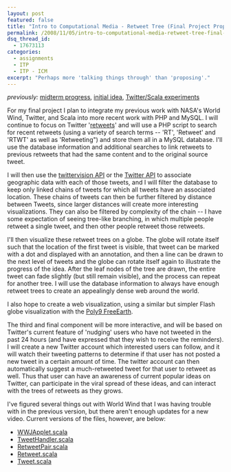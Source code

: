 ```yaml
---
layout: post
featured: false
title: "Intro to Computational Media - Retweet Tree (Final Project Proposal)"
permalink: /2008/11/05/intro-to-computational-media-retweet-tree-final-project-proposal/
dsq_thread_id:
  - 17673113
categories:
  - assignments
  - ITP
  - ITP - ICM
excerpt: "Perhaps more 'talking things through' than 'proposing'."
---
```

*previously:* [midterm progress][1], [initial idea][2], [Twitter/Scala experiments][3]

For my final project I plan to integrate my previous work with NASA's World Wind, Twitter, and Scala into more recent work with PHP and MySQL. I will continue to focus on Twitter '[retweets][4]' and will use a PHP script to search for recent retweets (using a variety of search terms -- 'RT', 'Retweet' and 'RTWT' as well as 'Retweeting") and store them all in a MySQL database. I'll use the database information and additional searches to link retweets to previous retweets that had the same content and to the original source tweet.

I will then use the [twittervision API][5] or the [Twitter API][6] to associate geographic data with each of those tweets, and I will filter the database to keep only linked chains of tweets for which all tweets have an associated location. These chains of tweets can then be further filtered by distance between Tweets, since larger distances will create more interesting visualizations. They can also be filtered by complexity of the chain -- I have some expectation of seeing tree-like branching, in which multiple people retweet a single tweet, and then other people retweet those retweets.

I'll then visualize these retweet trees on a globe. The globe will rotate itself such that the location of the first tweet is visible, that tweet can be marked with a dot and displayed with an annotation, and then a line can be drawn to the next level of tweets and the globe can rotate itself again to illustrate the progress of the idea. After the leaf nodes of the tree are drawn, the entire tweet can fade slightly (but still remain visible), and the process can repeat for another tree. I will use the database information to always have enough retweet trees to create an appealingly dense web around the world.

I also hope to create a web visualization, using a similar but simpler Flash globe visualization with the [Poly9 FreeEarth][7].

The third and final component will be more interactive, and will be based on Twitter's current feature of 'nudging' users who have not tweeted in the past 24 hours (and have expressed that they wish to receive the reminders). I will create a new Twitter account which interested users can follow, and it will watch their tweeting patterns to determine if that user has not posted a new tweet in a certain amount of time. The twitter account can then automatically suggest a much-retweeted tweet for that user to retweet as well. Thus that user can have an awareness of current popular ideas on Twitter, can participate in the viral spread of these ideas, and can interact with the trees of retweets as they grows.

I've figured several things out with World Wind that I was having trouble with in the previous version, but there aren't enough updates for a new video. Current versions of the files, however, are below:

 * [WWJApplet.scala][8]
 * [TweetHandler.scala][9]
 * [RetweetPair.scala][10]
 * [Retweet.scala][11]
 * [Tweet.scala][12]

 [1]: /2008/10/23/intro-to-computational-media-midterm-part-2/
 [2]: /2008/10/15/intro-to-computational-media-midterm-part-1/
 [3]: /2008/10/09/intro-to-computational-media-hw5-2/
 [4]: http://search.twitter.com/search?q=Retweeting
 [5]: http://twittervision.com/api.html
 [6]: http://apiwiki.twitter.com/
 [7]: http://freeearth.poly9.com/
 [8]: /projects/fall08/icm/finalprojectproposal/WWJApplet.scala
 [9]: /projects/fall08/icm/finalprojectproposal/TweetHandler.scala
 [10]: /projects/fall08/icm/finalprojectproposal/RetweetPair.scala
 [11]: /projects/fall08/icm/finalprojectproposal/Reweet.scala
 [12]: /projects/fall08/icm/finalprojectproposal/Tweet.scala
